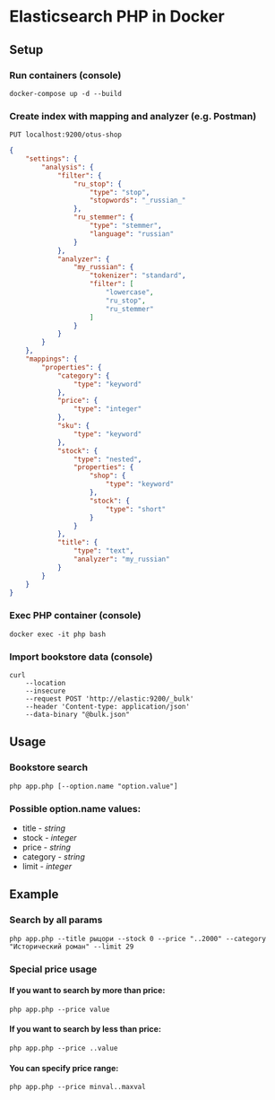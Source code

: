 # Elasticsearch PHP in Docker

## Setup

### Run containers (console)
```
docker-compose up -d --build
```

### Create index with mapping and analyzer (e.g. Postman)
```
PUT localhost:9200/otus-shop
```

```json
{
    "settings": {
        "analysis": {
            "filter": {
                "ru_stop": {
                    "type": "stop",
                    "stopwords": "_russian_"
                },
                "ru_stemmer": {
                    "type": "stemmer",
                    "language": "russian"
                }
            },
            "analyzer": {
                "my_russian": {
                    "tokenizer": "standard",
                    "filter": [
                        "lowercase",
                        "ru_stop",
                        "ru_stemmer"
                    ]
                }
            }
        }
    },
    "mappings": {
        "properties": {
            "category": {
                "type": "keyword"
            },
            "price": {
                "type": "integer"
            },
            "sku": {
                "type": "keyword"
            },
            "stock": {
                "type": "nested",
                "properties": {
                    "shop": {
                        "type": "keyword"
                    },
                    "stock": {
                        "type": "short"
                    }
                }
            },
            "title": {
                "type": "text",
                "analyzer": "my_russian"
            }
        }
    }
}
```

### Exec PHP container (console)
```
docker exec -it php bash
```

### Import bookstore data (console)
```
curl
    --location
    --insecure
    --request POST 'http://elastic:9200/_bulk'
    --header 'Content-type: application/json'
    --data-binary "@bulk.json"
```

## Usage

### Bookstore search
```
php app.php [--option.name "option.value"]
```

### Possible option.name values:
- title - *string*
- stock - *integer*
- price - *string*
- category - *string*
- limit - *integer*

## Example

### Search by all params

    php app.php --title рыцори --stock 0 --price "..2000" --category "Исторический роман" --limit 29

### Special price usage


#### If you want to search by more than price:

    php app.php --price value

#### If you want to search by less than price:

    php app.php --price ..value

#### You can specify price range:

    php app.php --price minval..maxval